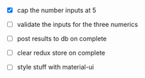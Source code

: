 - [x] cap the number inputs at 5
- [ ] validate the inputs for the three numerics
- [ ] post results to db on complete
- [ ] clear redux store on complete
- [ ] style stuff with material-ui

